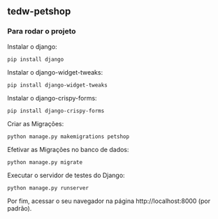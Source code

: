 ## tedw-petshop

### Para rodar o projeto

Instalar o django:
```
pip install django
```
Instalar o django-widget-tweaks:
```
pip install django-widget-tweaks
```

Instalar o django-crispy-forms:
```
pip install django-crispy-forms
```

Criar as Migrações:
```
python manage.py makemigrations petshop
```

Efetivar as Migrações no banco de dados:
```
python manage.py migrate
```

Executar o servidor de testes do Django:
```
python manage.py runserver
```

Por fim, acessar o seu navegador na página http://localhost:8000 (por padrão).
